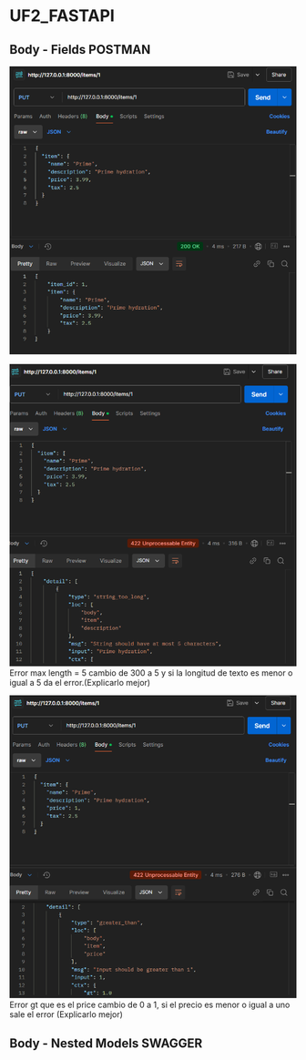 # UF2_FASTAPI

## Body - Fields POSTMAN

![](imatges/BodyfieldsPostman.png)


![](imatges/BodyfieldsPostman2.png)
Error max length = 5 cambio de 300 a 5 y si la longitud de texto es menor o igual a 5 da el error.(Explicarlo mejor)

![](imatges/BodyfieldsPostman3.png)
Error gt que es el price cambio de 0 a 1, si el precio es menor o igual a uno sale el error
(Explicarlo mejor)

## Body - Nested Models SWAGGER